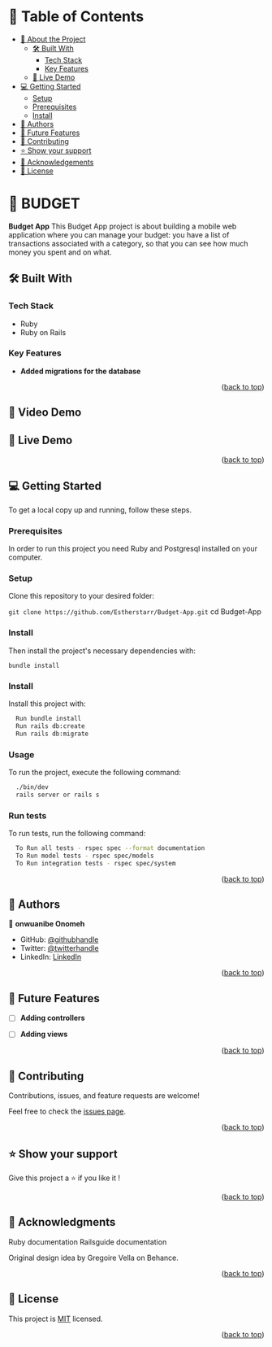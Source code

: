 <a name="readme-top"></a>

# 📗 Table of Contents

- [📖 About the Project](#about-project)
  - [🛠 Built With](#built-with)
    - [Tech Stack](#tech-stack)
    - [Key Features](#key-features)
  - [🚀 Live Demo](#live-demo)
- [💻 Getting Started](#getting-started)
  - [Setup](#setup)
  - [Prerequisites](#prerequisites)
  - [Install](#install)
- [👥 Authors](#authors)
- [🔭 Future Features](#future-features)
- [🤝 Contributing](#contributing)
- [⭐️ Show your support](#support)
- [🙏 Acknowledgements](#acknowledgements)
- [📝 License](#license)

<!-- PROJECT DESCRIPTION -->

# 📖 BUDGET <a name="about-project"></a>

**Budget App** This Budget App project is about building a mobile web application where you can manage your budget: you have a list of transactions associated with a category, so that you can see how much money you spent and on what.



## 🛠 Built With <a name="built-with"></a>

### Tech Stack <a name="tech-stack"></a>

- Ruby 
- Ruby on Rails

<!-- Features -->

### Key Features <a name="key-features"></a>

- **Added migrations for the database**


<p align="right">(<a href="#readme-top">back to top</a>)</p>

<!-- LIVE DEMO -->

## 🚀 Video Demo <a name="https://www.loom.com/share/f851077fcf24473f98f37a8bbeb42a1f"></a>

## 🚀 Live Demo <a name="https://budget-app.herokuapp.com/"></a>



<p align="right">(<a href="#readme-top">back to top</a>)</p>

<!-- GETTING STARTED -->

## 💻 Getting Started <a name="getting-started"></a>

To get a local copy up and running, follow these steps.

### Prerequisites

In order to run this project you need Ruby and  Postgresql installed on your computer.

### Setup

Clone this repository to your desired folder: 

`git clone https://github.com/Estherstarr/Budget-App.git`
 cd Budget-App

### Install

Then install the project's necessary dependencies with: 

`bundle install`

### Install

Install this project with:

```sh
  Run bundle install
  Run rails db:create
  Run rails db:migrate
```

### Usage

To run the project, execute the following command:

```sh
  ./bin/dev
  rails server or rails s
```


### Run tests

To run tests, run the following command:


```sh
  To Run all tests - rspec spec --format documentation
  To Run model tests - rspec spec/models
  To Run integration tests - rspec spec/system
```



<p align="right">(<a href="#readme-top">back to top</a>)</p>

<!-- AUTHORS -->

## 👥 Authors <a name="authors"></a>

👤 **onwuanibe Onomeh** 

- GitHub: [@githubhandle](https://github.com/Estherstarr/)
- Twitter: [@twitterhandle](https://twitter.com/AnibeEsther)
- LinkedIn: [LinkedIn](https://linkedin.com/in/onwuanibeonome)

<p align="right">(<a href="#readme-top">back to top</a>)</p>

<!-- FUTURE FEATURES -->

## 🔭 Future Features <a name="future-features"></a>

- [ ] **Adding controllers**
- [ ] **Adding views**


<p align="right">(<a href="#readme-top">back to top</a>)</p>

<!-- CONTRIBUTING -->

## 🤝 Contributing <a name="contributing"></a>

Contributions, issues, and feature requests are welcome!

Feel free to check the [issues page](https://github.com/Estherstarr/Blogs/issues).

<p align="right">(<a href="#readme-top">back to top</a>)</p>

<!-- SUPPORT -->

## ⭐️ Show your support <a name="support"></a>

Give this project a ⭐️ if you like it !

<p align="right">(<a href="#readme-top">back to top</a>)</p>

<!-- ACKNOWLEDGEMENTS -->

## 🙏 Acknowledgments <a name="acknowledgements"></a>

Ruby documentation 
Railsguide documentation 

Original design idea by Gregoire Vella on Behance.



<p align="right">(<a href="#readme-top">back to top</a>)</p>


<!-- LICENSE -->

## 📝 License <a name="license"></a>

This project is [MIT](./MIT.md) licensed.

<p align="right">(<a href="#readme-top">back to top</a>)</p>
